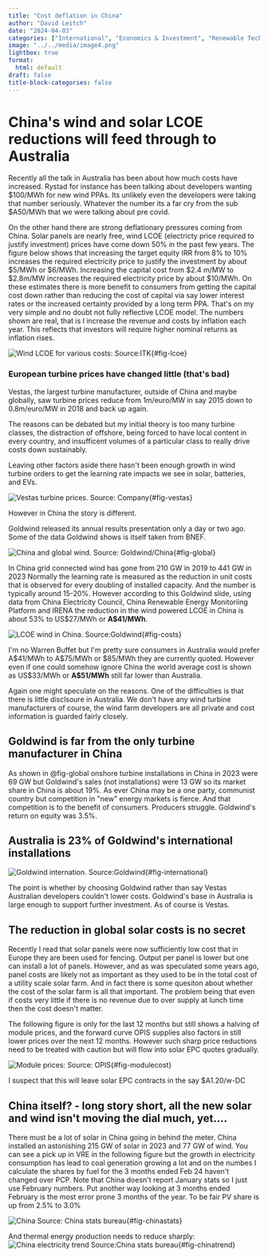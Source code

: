 ```yaml
---
title: "Cost deflation in China"
author: "David Leitch"
date: "2024-04-03"
categories: ["International", "Economics & Investment", "Renewable Technology"]
image: "../../media/image4.png"
lightbox: true
format:
  html: default
draft: false
title-block-categories: false
---
```




# China's wind and solar LCOE reductions will feed through to Australia

Recently all the talk in Australia has been about how much costs have
increased. Rystad for instance has been talking about developers wanting
\$100/MWh for new wind PPAs. Its unlikely even the developers were
taking that number seriously. Whatever the number its a far cry from the
sub \$A50/MWh that we were talking about pre covid.

On the other hand there are strong deflationary pressures coming from
China. Solar panels are nearly free, wind LCOE (electricty price
required to justify investment) prices have come down 50% in the past
few years. The figure below shows that increasing the target equity IRR
from 8% to 10% increases the required electricity price to justify the
investment by about \$5/MWh or \$6/MWh. Increasing the capital cost from
\$2.4 m/MW to \$2.8m/MW increases the required electricity price by
about \$10/MWh. On these estimates there is more benefit to consumers
from getting the capital cost down rather than reducing the cost of
capital via say lower interest rates or the increased certainty provided
by a long term PPA. That's on my very simple and no doubt not fully
reflective LCOE model. The numbers shown are real, that is I increase
the revenue and costs by inflation each year. This reflects that
investors will require higher nominal returns as inflation rises.

![Wind LCOE for various costs: Source:ITK](../../media/image1.png){#fig-lcoe}

### European turbine prices have changed little (that's bad)

Vestas, the largest turbine manufacturer, outside of China and maybe
globally, saw turbine prices reduce from 1m/euro/MW in say 2015 down to
0.8m/euro/MW in 2018 and back up again.

The reasons can be debated but my initial theory is too many turbine
classes, the distraction of offshore, being forced to have local content
in every country, and insufficent volumes of a particular class to
really drive costs down sustainably.

Leaving other factors aside there hasn't been enough growth in wind
turbine orders to get the learning rate impacts we see in solar,
batteries, and EVs.

![Vestas turbine prices. Source: Company](../../media/image2.png){#fig-vestas}

However in China the story is different.

Goldwind released its annual results presentation only a day or two ago.
Some of the data Goldwind shows is itself taken from BNEF.

![China and global wind. Source: Goldwind/China](../../media/image3.png){#fig-global}

In China grid connected wind has gone from 210 GW in 2019 to 441 GW in 2023 Normally the learning rate is measured as the reduction in unit costs that is observed for every doubling of installed capacity. And the number is typically around 15-20%. However according to this Goldwind slide, using data from China Electricity Council, China Renewable Energy Monitoriing Platform and IRENA the reduction in the wind powered LCOE in China is about 53% to US\$27/MWh or **A\$41/MWh**.

![LCOE wind in China. Source:Goldwind](../../media/image4.png){#fig-costs}

I'm no Warren Buffet but I'm pretty sure consumers in Australia would prefer A\$41/MWh to A\$75/MWh or \$85/MWh they are currently quoted. However even if one could somehow ignore China the world average cost is shown as US\$33/MWh or **A\$51/MWh** still far lower than Australia.

Again one might speculate on the reasons. One of the difficulties is that there is little disclsoure in Australia. We don't have any wind turbine manufacturers of course, the wind farm developers are all
private and cost information is guarded fairly closely.

## Goldwind is far from the only turbine manufacturer in China

As shown in @fig-global onshore turbine installations in
China in 2023 were 69 GW but Goldwind's sales (not installations) were
13 GW so its market share in China is about 19%. As ever China may be a
one party, communist country but competition in "new" energy markets is
fierce. And that competition is to the benefit of consumers. Producers
struggle. Goldwind's return on equity was 3.5%.

## Australia is 23% of Goldwind's international installations

![Goldwind internation. Source:Goldwind](../../media/image5.png){#fig-international}

The point is whether by choosing Goldwind rather than say Vestas
Australian developers couldn't lower costs. Goldwind's base in Australia
is large enough to support further investment. As of course is Vestas.

## The reduction in global solar costs is no secret

Recently I read that solar panels were now sufficiently low cost that in
Europe they are been used for fencing. Output per panel is lower but one
can install a lot of panels. However, and as was speculated some years
ago, panel costs are likely not as important as they used to be in the
total cost of a utility scale solar farm. And in fact there is some
quesiton about whether the cost of the solar farm is all that important.
The problem being that even if costs very little if there is no revenue
due to over supply at lunch time then the cost doesn't matter.

The following figure is only for the last 12 months but still shows a
halving of module prices, and the forward curve OPIS supplies also
factors in still lower prices over the next 12 months. However such
sharp price reductions need to be treated with caution but will flow
into solar EPC quotes gradually.

![Module prices: Source: OPIS](../../media/image6.png){#fig-modulecost}

I suspect that this will leave solar EPC contracts in the say
\$A1.20/w-DC

## China itself? - long story short, all the new solar and wind isn't moving the dial much, yet....

There must be a lot of solar in China going in behind the meter. China
installed an astonishing 215 GW of solar in 2023 and 77 GW of wind. You
can see a pick up in VRE in the following figure but the growth in
electricity consumption has lead to coal generation growing a lot and on
the numbes I calculate the shares by fuel for the 3 months ended Feb 24
haven't changed over PCP. Note that China doesn't report January stats
so I just use February numbers. Put another way looking at 3 months
ended February is the most error prone 3 months of the year. To be fair
PV share is up from 2.5% to 3.0%

![China Source: China stats bureau](../../media/image7.png){#fig-chinastats}

And thermal energy production needs to reduce sharply:
![China electricity trend Source:China stats bureau](../../media/image8.png){#fig-chinatrend}



